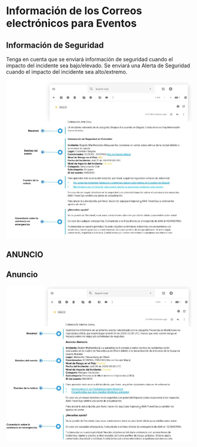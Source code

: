 # Información de los Correos electrónicos para Eventos

## Información de Seguridad

Tenga en cuenta que se enviará información de seguridad cuando el impacto del incidente sea bajo/elevado. Se enviará una Alerta de Seguridad cuando el impacto del incidente sea alto/extremo.

![](../.gitbook/assets/information_mail%20%281%29.JPG)

## ANUNCIO

## Anuncio

![](../.gitbook/assets/announcement_mail.JPG)

